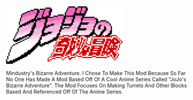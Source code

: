 ![Logo](icon.png)

Mindustry's Bizarre Adventure. I Chose To Make This Mod Because So Far No One Has Made A Mod Based Off Of A Cool Anime Series Called "JoJo's Bizarre Adventure". The Mod Focuses On Making Turrets And Other Blocks Based And Referenced Off Of The Anime Series. 